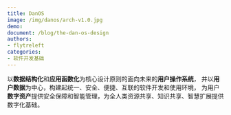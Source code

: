 ```yaml
---
title: DanOS
image: /img/danos/arch-v1.0.jpg
demo:
document: /blog/the-dan-os-design
authors:
- flytreleft
categories:
- 软件开发基础
---
```


以**数据结构化**和**应用函数化**为核心设计原则的面向未来的**用户操作系统**，
并以**用户数据**为中心，构建起统一、安全、便捷、互联的软件开发和使用环境，
为用户**数字资产**提供安全保障和智能管理，为全人类资源共享、知识共享、智慧扩展提供数字化基础。
<!-- more -->

